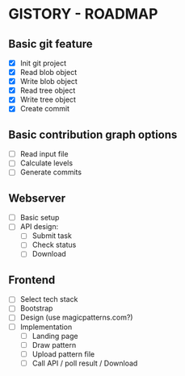 # GISTORY - ROADMAP

## Basic git feature

- [x] Init git project
- [x] Read blob object
- [x] Write blob object
- [x] Read tree object
- [x] Write tree object
- [x] Create commit

## Basic contribution graph options

- [ ] Read input file
- [ ] Calculate levels
- [ ] Generate commits

## Webserver

- [ ] Basic setup
- [ ] API design:
    - [ ] Submit task
    - [ ] Check status
    - [ ] Download

## Frontend

- [ ] Select tech stack
- [ ] Bootstrap
- [ ] Design (use magicpatterns.com?)
- [ ] Implementation
    - [ ] Landing page
    - [ ] Draw pattern
    - [ ] Upload pattern file
    - [ ] Call API / poll result / Download
